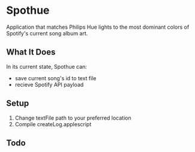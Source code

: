 # Spothue

Application that matches Philips Hue lights to the most dominant colors of Spotify's current song album art.

## What It Does
In its current state, Spothue can:
* save current song's id to text file
* recieve Spotify API payload

## Setup
1. Change textFile path to your preferred location
2. Compile createLog.applescript

## Todo

